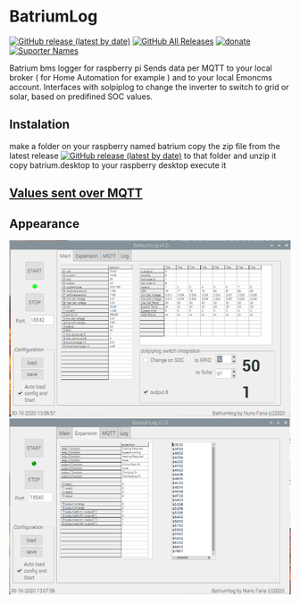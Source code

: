 # BatriumLog
[<img alt="GitHub release (latest by date)" src="https://img.shields.io/github/v/release/njfaria/batriumlog">](https://github.com/njfaria/batriumlog/releases)
[<img alt="GitHub All Releases" src="https://img.shields.io/github/downloads/njfaria/batriumlog/total">](https://github.com/njfaria/batriumlog/releases/latest)
[<img alt="donate" src="https://img.shields.io/badge/donate-Paypal-green">](https://www.paypal.com/donate?hosted_button_id=ZDTGKU48JP678&source=url)
[<img alt="Suporter Names" src="https://img.shields.io/badge/suporter-names-orange">](/docs/suporternames.md)

Batrium bms logger for raspberry pi
Sends data per MQTT to your local broker ( for Home Automation for example ) and to your local Emoncms account.
Interfaces with solpiplog to change the inverter to switch to grid or solar, based on predifined SOC values.

## Instalation
make a folder on your raspberry named batrium
copy the zip file from the latest release [<img alt="GitHub release (latest by date)" src="https://img.shields.io/github/v/release/njfaria/batriumlog">](https://github.com/njfaria/batriumlog/releases) to that folder and unzip it 
copy batrium.desktop to your raspberry desktop
execute it

## [Values sent over MQTT](/docs/mqttvalues.md)

## Appearance
![batriumlog](batriummain.png)
![batriumlog](batriumexpansion.png)
